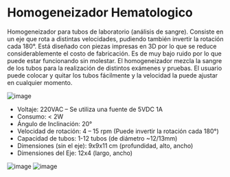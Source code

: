 # Homogeneizador Hematologico

Homogeneizador para tubos de laboratorio (análisis de sangre). Consiste en un eje que rota a distintas velocidades, pudiendo también invertir la rotación cada 180°. 
Está diseñado con piezas impresas en 3D por lo que se reduce considerablemente el costo de fabricación. Es de muy bajo ruido por lo que puede estar funcionando sin 
molestar. El homogeneizador mezcla la sangre de los tubos para la realización de distintos exámenes y pruebas. El usuario puede colocar y quitar los tubos fácilmente y la velocidad la puede ajustar en cualquier momento.

![image](https://user-images.githubusercontent.com/14803755/211785648-6acad60e-0767-459b-98d0-2cfc0a5ebcfa.png)


- Voltaje: 220VAC – Se utiliza una fuente de 5VDC 1A
- Consumo: < 2W
- Ángulo de Inclinación: 20°
- Velocidad de rotación: 4 – 15 rpm (Puede invertir la rotación cada 180°)
- Capacidad de tubos: 1-12 tubos (de diámetro ~12/13mm)
- Dimensiones (sin el eje): 9x9x11 cm (profundidad, alto, ancho)
- Dimensiones del Eje: 12x4 (largo, ancho)

![image](https://user-images.githubusercontent.com/14803755/211785940-503001fb-0fe7-46b6-875d-49786ffcb8fb.png)
![image](https://user-images.githubusercontent.com/14803755/211786121-39d7c23e-eeba-4f4c-ba81-b844c859e88c.png)

